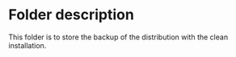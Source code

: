 # Folder description
This folder is to store the backup of the distribution with the clean installation.